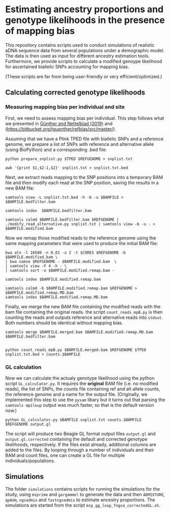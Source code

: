 # Estimating ancestry proportions and genotype likelihoods in the presence of mapping bias

This repository contains scripts used to conduct simulations of realistic aDNA sequence data from several populations under a demographic model. The data is then used as input for different ancestry estimation tools. Furthermore, we provide scripts to calculate a modified genoype likelihood for ascertained biallelic SNPs accounting for mapping bias.

(These scripts are far from being user-friendly or very efficient/optimized.)

## Calculating corrected genotype likelihoods

### Measuring mapping bias per individual and site
First, we need to assess mapping bias per individual. This step follows what we presented in [Günther and Nettelblad (2019)](https://doi.org/10.1371/journal.pgen.1008302) and (https://bitbucket.org/tguenther/refbias/src/master/).

Assuming that we have a Plink TPED file with biallelic SNPs and a reference genome, we prepare a list of SNPs with reference and alternative allele (using BioPython) and a corresponding .bed file:

```
python prepare_snplist.py $TPED $REFGENOME > snplist.txt

awk '{print $1,$2-1,$2}' snplist.txt > snplist.txt.bed
```

Next, we extract reads mapping to the SNP positions into a temporary BAM file and then modify each read at the SNP position, saving the results in a new BAM file:

```
samtools view -L snplist.txt.bed -h -b -u $BAMFILE > $BAMFILE.bedfilter.bam

samtools index	$BAMFILE.bedfilter.bam

samtools calmd $BAMFILE.bedfilter.bam $REFGENOME | ./modify_read_alternative.py snplist.txt | samtools view -b -u - > $BAMFILE.modified.bam
```

Now we remap those modified reads to the reference genome using the same mapping parameters that were used to produce the initial BAM file:

```
bwa aln -l 16500 -n 0.01 -o 2 -t $CORES $REFGENOME -b $BAMFILE.modified.bam \
| bwa samse $REFGENOME - $BAMFILE.modified.bam  \
| samtools view -F 4 -h - \
| samtools sort -o $BAMFILE.modified.remap.bam -

samtools index $BAMFILE.modified.remap.bam

samtools calmd -b $BAMFILE.modified.remap.bam $REFGENOME > $BAMFILE.modified.remap.MD.bam
samtools index $BAMFILE.modified.remap.MD.bam
```

Finally, we merge the new BAM file containing the modified reads with the bam file containing the original reads. the script `count_reads_mpB.py` is then counting the reads and outputs reference and alternative reads into `stdout`. Both numbers should be identical without mapping bias.

```
samtools merge $BAMFILE.merged.bam $BAMFILE.modified.remap.MD.bam $BAMFILE.bedfilter.bam


python count_reads_mpB.py $BAMFILE.merged.bam $REFGENOME $TPED snplist.txt.bed > counts.$BAMFILE
```

### GL calculation

Now we can calculate the actualy genotype likelihood using the python script `GL_calculator.py`. It requires the **original** BAM file (i.e. no modified reads), the list of SNPs, the counts file containing ref and alt allele counts, the reference genome and a name for the output file.
(Originally, we implemented this step to use the `pysam` libary but it turns out that parsing the `samtools mpileup` output was much faster, so that is the default version now.)

```
python GL_calculator.py $BAMFILE snplist.txt counts.$BAMFILE $REFGENOME output.gl
```

The script will produce two Beagle GL format output files `output.gl` and `output.gl.corrected` containing the default and corrected genotype likelihoods, respectively. If the files exist already, additional columns are added to the files. By looping through a number of individuals and their BAM and count files, one can create a GL file for multiple individuals/populations.

## Simulations

The folder `simulations` contains scripts for running the simulations for the study, using `msprime` and `gargammel` to generate the data and then `ADMIXTURE`, `qpAdm`, `ngsadmix` and `fastngsadmix` to estimate ancestry proportions. The simulations are started from the script `msp_gg_loop_fngsa_correctedGL.sh`.
